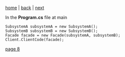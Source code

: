 [home](./page01.md) | [back](./page06.md) | [next](./page08.md)

In the **Program.cs** file at main

```
SubsystemA subsystemA = new SubsystemA();
SubsystemB subsystemB = new SubsystemB();
Facade facade = new Facade(subsystemA, subsystemB);
Client.ClientCode(facade);
```


[page 8](./page08.md)
